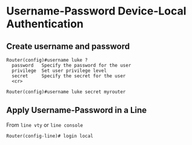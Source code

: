 # Username-Password Device-Local Authentication

## Create username and password
```
Router(config)#username luke ?
  password   Specify the password for the user
  privilege  Set user privilege level
  secret     Specify the secret for the user
  <cr>

Router(config)#username luke secret myrouter
```

## Apply Username-Password in a Line
From `line vty` or `line console`
```
Router(config-line)# login local
```
